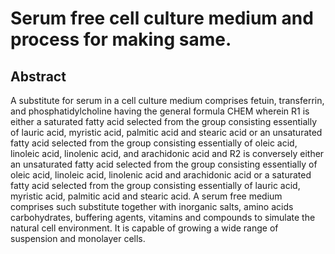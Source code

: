 # Serum free cell culture medium and process for making same.

## Abstract
A substitute for serum in a cell culture medium comprises fetuin, transferrin, and phosphatidylcholine having the general formula CHEM wherein R1 is either a saturated fatty acid selected from the group consisting essentially of lauric acid, myristic acid, palmitic acid and stearic acid or an unsaturated fatty acid selected from the group consisting essentially of oleic acid, linoleic acid, linolenic acid, and arachidonic acid and R2 is conversely either an unsaturated fatty acid selected from the group consisting essentially of oleic acid, linoleic acid, linolenic acid and arachidonic acid or a saturated fatty acid selected from the group consisting essentially of lauric acid, myristic acid, palmitic acid and stearic acid. A serum free medium comprises such substitute together with inorganic salts, amino acids carbohydrates, buffering agents, vitamins and compounds to simulate the natural cell environment. It is capable of growing a wide range of suspension and monolayer cells.
